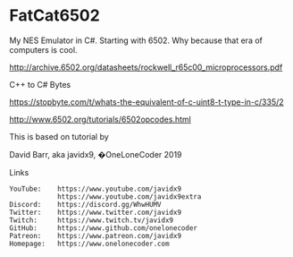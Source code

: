 # FatCat6502
My NES Emulator in C#.  Starting with 6502.  Why because that era of computers is cool.


http://archive.6502.org/datasheets/rockwell_r65c00_microprocessors.pdf

C++ to C# Bytes

https://stopbyte.com/t/whats-the-equivalent-of-c-uint8-t-type-in-c/335/2

http://www.6502.org/tutorials/6502opcodes.html

This is based on tutorial by 

David Barr, aka javidx9, �OneLoneCoder 2019

Links
~~~~~
YouTube:	https://www.youtube.com/javidx9
            https://www.youtube.com/javidx9extra
Discord:	https://discord.gg/WhwHUMV
Twitter:	https://www.twitter.com/javidx9
Twitch:		https://www.twitch.tv/javidx9
GitHub:		https://www.github.com/onelonecoder
Patreon:	https://www.patreon.com/javidx9
Homepage:	https://www.onelonecoder.com
